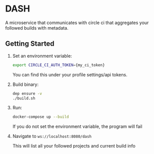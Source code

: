 # DASH
A microservice that communicates with circle ci that aggregates your followed builds with metadata.

## Getting Started
1. Set an environment variable:
    ```bash
    export CIRCLE_CI_AUTH_TOKEN={my_ci_token}
    ```
    You can find this under your profile settings/api tokens.

2. Build binary:
    ```bash
    dep ensure -v
    ./build.sh
    ```

3. Run:
    ```bash
    docker-compose up --build
    ```
    If you do not set the environment variable, the program will fail

4. Navigate to `ws://localhost:8080/dash`

    This will list all your followed projects and current build info
